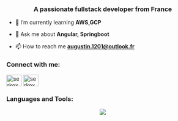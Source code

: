 <h3 align="center">A passionate fullstack developer from France</h3>

- 🌱 I’m currently learning **AWS,GCP**

- 💬 Ask me about **Angular, Springboot**

- 📫 How to reach me **augustin.1201@outlook.fr**

<h3 align="left">Connect with me:</h3>
<p align="left">
<a href="https://codepen.io/serkox" target="blank"><img align="center" src="https://raw.githubusercontent.com/rahuldkjain/github-profile-readme-generator/master/src/images/icons/Social/codepen.svg" alt="serkox" height="30" width="40" /></a>
<a href="https://stackoverflow.com/users/serkox" target="blank"><img align="center" src="https://raw.githubusercontent.com/rahuldkjain/github-profile-readme-generator/master/src/images/icons/Social/stack-overflow.svg" alt="serkox" height="30" width="40" /></a>
</p>

<h3 align="left">Languages and Tools:</h3>
<p align="center">
  <a href="https://skillicons.dev">
    <img src="https://skillicons.dev/icons?i=git,kubernetes,docker,linux,gcp,githubactions,firebase,java,spring,kotlin,symfony,python,react,angular,sass,ts,js,mysql,postgres,postman,idea,figma,tailwind," />
  </a>
</p>


<!---
augustinde/augustinde is a ✨ special ✨ repository because its `README.md` (this file) appears on your GitHub profile.
You can click the Preview link to take a look at your changes.
--->
